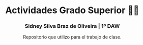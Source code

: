 <h1 align="center"> Actividades Grado Superior  👨‍🏫 </h1>
<h3 align="center">Sidney Silva Braz de Oliveira | 1º DAW</h3>
<p align="center">Repositorio que utilizo para el trabajo de clase. </p>